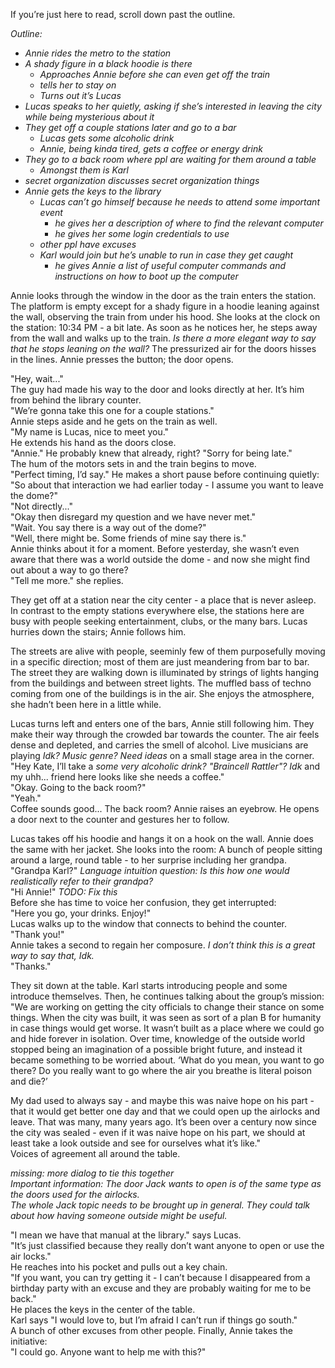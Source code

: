 If you’re just here to read, scroll down past the outline.

*Outline:*

* *Annie rides the metro to the station*
* *A shady figure in a black hoodie is there* 
  * *Approaches Annie before she can even get off the train*
  * *tells her to stay on*
  * *Turns out it’s Lucas*
* *Lucas speaks to her quietly, asking if she’s interested in leaving the city while being mysterious about it*
* *They get off a couple stations later and go to a bar* 
  * *Lucas gets some alcoholic drink*
  * *Annie, being kinda tired, gets a coffee or energy drink*
* *They go to a back room where ppl are waiting for them around a table* 
  * *Amongst them is Karl*
* *secret organization discusses secret organization things*
* *Annie gets the keys to the library* 
  * *Lucas can’t go himself because he needs to attend some important event* 
    * *he gives her a description of where to find the relevant computer*
    * *he gives her some login credentials to use*
  * *other ppl have excuses*
  * *Karl would join but he’s unable to run in case they get caught* 
    * *he gives Annie a list of useful computer commands and instructions on how to boot up the computer*

Annie looks through the window in the door as the train enters the station. The platform is empty except for a shady figure in a hoodie leaning against the wall, observing the train from under his hood. She looks at the clock on the station: 10:34 PM - a bit late. As soon as he notices her, he steps away from the wall and walks up to the train. *Is there a more elegant way to say that he stops leaning on the wall?* The pressurized air for the doors hisses in the lines. Annie presses the button; the door opens.

"Hey, wait..."  
The guy had made his way to the door and looks directly at her. It’s him from behind the library counter.  
"We’re gonna take this one for a couple stations."  
Annie steps aside and he gets on the train as well.  
"My name is Lucas, nice to meet you."  
He extends his hand as the doors close.  
"Annie." He probably knew that already, right? "Sorry for being late."  
The hum of the motors sets in and the train begins to move.  
"Perfect timing, I’d say." He makes a short pause before continuing quietly:  
"So about that interaction we had earlier today - I assume you want to leave the dome?"  
"Not directly..."  
"Okay then disregard my question and we have never met."  
"Wait. You say there is a way out of the dome?"  
"Well, there might be. Some friends of mine say there is."  
Annie thinks about it for a moment. Before yesterday, she wasn’t even aware that there was a world outside the dome - and now she might find out about a way to go there?  
"Tell me more." she replies.

They get off at a station near the city center - a place that is never asleep. In contrast to the empty stations everywhere else, the stations here are busy with people seeking entertainment, clubs, or the many bars. Lucas hurries down the stairs; Annie follows him. 

The streets are alive with people, seeminly few of them purposefully moving in a specific direction; most of them are just meandering from bar to bar. The street they are walking down is illuminated by strings of lights hanging from the buildings and between street lights. The muffled bass of techno coming from one of the buildings is in the air. She enjoys the atmosphere, she hadn’t been here in a little while.

Lucas turns left and enters one of the bars, Annie still following him. They make their way through the crowded bar towards the counter. The air feels dense and depleted, and carries the smell of alcohol. Live musicians are playing *Idk? Music genre? Need ideas* on a small stage area in the corner.  
"Hey Kate, I’ll take a *some very alcoholic drink? "Braincell Rattler"? Idk* and my uhh... friend here looks like she needs a coffee."  
"Okay. Going to the back room?"  
"Yeah."  
Coffee sounds good... The back room? Annie raises an eyebrow. He opens a door next to the counter and gestures her to follow.

Lucas takes off his hoodie and hangs it on a hook on the wall. Annie does the same with her jacket. She looks into the room: A bunch of people sitting around a large, round table - to her surprise including her grandpa.  
"Grandpa Karl?" *Language intuition question: Is this how one would realistically refer to their grandpa?*  
"Hi Annie!" *TODO: Fix this*  
Before she has time to voice her confusion, they get interrupted:  
"Here you go, your drinks. Enjoy!"  
Lucas walks up to the window that connects to behind the counter.  
"Thank you!"  
Annie takes a second to regain her composure. *I don’t think this is a great way to say that, Idk.*  
"Thanks."

They sit down at the table. Karl starts introducing people and some introduce themselves. Then, he continues talking about the group’s mission:  
"We are working on getting the city officials to change their stance on some things. When the city was built, it was seen as sort of a plan B for humanity in case things would get worse. It wasn’t built as a place where we could go and hide forever in isolation. Over time, knowledge of the outside world stopped being an imagination of a possible bright future, and instead it became something to be worried about. ‘What do you mean, you want to go there? Do you really want to go where the air you breathe is literal poison and die?’

My dad used to always say - and maybe this was naive hope on his part - that it would get better one day and that we could open up the airlocks and leave. That was many, many years ago. It’s been over a century now since the city was sealed - even if it was naive hope on his part, we should at least take a look outside and see for ourselves what it’s like."  
Voices of agreement all around the table.

*missing: more dialog to tie this together*  
*Important information: The door Jack wants to open is of the same type as the doors used for the airlocks.*  
*The whole Jack topic needs to be brought up in general. They could talk about how having someone outside might be useful.*

"I mean we have that manual at the library." says Lucas.  
"It’s just classified because they really don’t want anyone to open or use the air locks."  
He reaches into his pocket and pulls out a key chain.  
"If you want, you can try getting it - I can’t because I disappeared from a birthday party with an excuse and they are probably waiting for me to be back."  
He places the keys in the center of the table.  
Karl says "I would love to, but I’m afraid I can’t run if things go south."  
A bunch of other excuses from other people. Finally, Annie takes the initiative:  
"I could go. Anyone want to help me with this?"